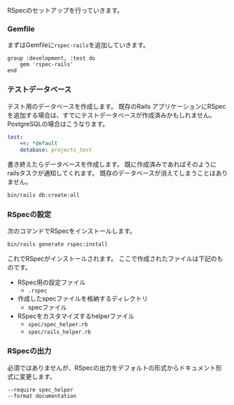 RSpecのセットアップを行っていきます。

### Gemfile
まずはGemfileに`rspec-rails`を追加していきます。

```Gemfile
group :development, :test do
	gem 'rspec-rails' 
end
```

### テストデータベース
テスト用のデータベースを作成します。
既存のRails アプリケーションにRSpecを追加する場合は、すでにテストデータベースが作成済みかもしれません。
PostgreSQLの場合はこうなります。

```YAML:config/database.yml
test:
	<<: *default
	detabase: projects_test
```

書き終えたらデータベースを作成します。
既に作成済みであればそのようにrailsタスクが通知してくれます。
既存のデータベースが消えてしまうことはありません。

```bash
bin/rails db:create:all
```

### RSpecの設定
次のコマンドでRSpecをインストールします。

```bash
bin/rails generate rspec:install
```

これでRSpecがインストールされます。
ここで作成されたファイルは下記のものです。

- RSpec用の設定ファイル
	- `.rspec`
- 作成したspecファイルを格納するディレクトリ
	- specファイル
- RSpecをカスタマイズするhelperファイル
	- `spec/spec_helper.rb`
	- `spec/rails_helper.rb`

### RSpecの出力
必須ではありませんが、RSpecの出力をデフォルトの形式からドキュメント形式に変更します。

```.rspec
--require spec_helper
--format documentation
```


